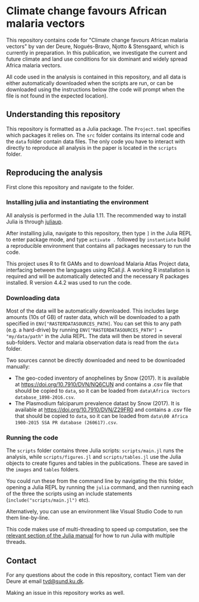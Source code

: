 # Climate change favours African malaria vectors

This repository contains code for "Climate change favours African malaria vectors" by van der Deure, Nogués-Bravo, Njotto & Stensgaard, which is currently in preparation. In this publication, we investigate the current and future climate and land use conditions for six dominant and widely spread Africa malaria vectors.

All code used in the analysis is contained in this repository, and all data is either automatically downloaded when the scripts are run, or can be downloaded using the instructions below (the code will prompt when the file is not found in the expected location).

## Understanding this repository
This repository is formatted as a Julia package. The `Project.toml` specifies which packages it relies on. The `src` folder contains its internal code and the `data` folder contain data files. The only code you have to interact with directly to reproduce all analysis in the paper is located in the `scripts` folder. 

## Reproducing the analysis
First clone this repository and navigate to the folder.

### Installing julia and instantiating the environment
All analysis is performed in the Julia 1.11. The recommended way to install Julia is through [juliaup](https://github.com/JuliaLang/juliaup). 

After installing julia, navigate to this repository, then type `]` in the Julia REPL to enter package mode, and type `activate .` followed by `instantiate` build a reproducible environment that contains all packages necessary to run the code.

This project uses R to fit GAMs and to download Malaria Atlas Project data, interfacing between the languages using RCall.jl. A working R installation is required and will be automatically detected and the necessary R packages installed. R version 4.4.2 was used to run the code.

### Downloading data
Most of the data will be automatically downloaded. This includes large amounts (10s of GB) of raster data, which will be downloaded to a path specified in `ENV["RASTERDATASOURCES_PATH]`. You can set this to any path (e.g. a hard-drive) by running `ENV["RASTERDATASOURCES_PATH"] = "my/data/path"` in the Julia REPL. The data will then be stored in several sub-folders. Vector and malaria observation data is read from the `data` folder.

Two sources cannot be directly downloaded and need to be downloaded manually:
- The geo-coded inventory of anophelines by Snow (2017). It is available at https://doi.org/10.7910/DVN/NQ6CUN and contains a .csv file that should be copied to `data`, so it can be loaded from `data\Africa Vectors database_1898-2016.csv`.
- The Plasmodium falciparum prevalence datast by Snow (2017). It is available at https://doi.org/10.7910/DVN/Z29FR0 and contains a .csv file that should be copied to `data`, so it can be loaded from `data\00 Africa 1900-2015 SSA PR database (260617).csv`.

### Running the code
The `scripts` folder contains three Julia scripts: `scripts/main.jl` runs the analysis, while `scripts/figures.jl` and `scripts/tables.jl` use the Julia objects to create figures and tables in the publications. These are saved in the `images` and `tables` folders. 

You could run these from the command line by navigating the this folder, opening a Julia REPL by running the `julia` command, and then running each of the three the scripts using an include statements (`include("scripts/main.jl")` etc).

Alternatively, you can use an environment like Visual Studio Code to run them line-by-line.

This code makes use of multi-threading to speed up computation, see the [relevant section of the Julia manual](https://docs.julialang.org/en/v1/manual/multi-threading/) for how to run Julia with multiple threads.

## Contact
For any questions about the code in this repository, contact Tiem van der Deure at email tvd@sund.ku.dk.

Making an issue in this repository works as well.
